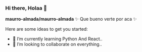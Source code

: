 ### Hi there, Holaa 👋

**maurro-almada/maurro-almada**  ✨ Que bueno verte por aca ✨ 

Here are some ideas to get you started:

- 🌱 I’m currently learning Python And React..
- 👯 I’m looking to collaborate on everything..

